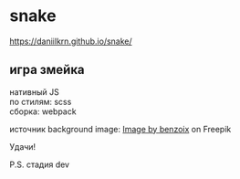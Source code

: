 # snake
https://daniilkrn.github.io/snake/
## игра змейка 

нативный JS <br>
по стилям: scss <br>
сборка: webpack <br>

источник background image: <a href="https://www.freepik.com/free-photo/bright-purple-square-mosaic-textural-background_18488498.htm#query=8%20bit&position=32&from_view=search&track=ais&uuid=834cb994-a5c6-4b23-80a0-cb383c6ba137">Image by benzoix</a> on Freepik

Удачи!

P.S. стадия dev

